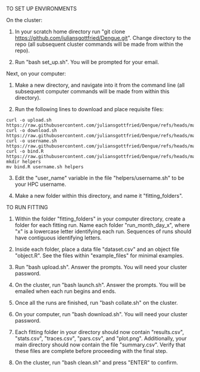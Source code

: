 TO SET UP ENVIRONMENTS

On the cluster:

1. In your scratch home directory run "git clone https://github.com/juliansgottfried/Dengue.git". Change directory to the repo (all subsequent cluster commands will be made from within the repo).

2. Run "bash set_up.sh". You will be prompted for your email.

Next, on your computer:

1. Make a new directory, and navigate into it from the command line (all subsequent computer commands will be made from within this directory).

2. Run the following lines to download and place requisite files:

```
curl -o upload.sh https://raw.githubusercontent.com/juliansgottfried/Dengue/refs/heads/main/local_transfer/upload.sh
curl -o download.sh https://raw.githubusercontent.com/juliansgottfried/Dengue/refs/heads/main/local_transfer/download.sh
curl -o username.sh https://raw.githubusercontent.com/juliansgottfried/Dengue/refs/heads/main/local_transfer/helpers/username.sh
curl -o bind.R https://raw.githubusercontent.com/juliansgottfried/Dengue/refs/heads/main/local_transfer/helpers/bind.R
mkdir helpers
mv bind.R username.sh helpers
```

3. Edit the "user_name" variable in the file "helpers/username.sh" to be your HPC username.

4. Make a new folder within this directory, and name it "fitting_folders".

TO RUN FITTING

1. Within the folder "fitting_folders" in your computer directory, create a folder for each fitting run. Name each folder "run_month\_day\_x", where "x" is a lowercase letter identifying each run. Sequences of runs should have contiguous identifying letters.

2. Inside each folder, place a data file "dataset.csv" and an object file "object.R". See the files within "example_files" for minimal examples.

3. Run "bash upload.sh". Answer the prompts. You will need your cluster password.

4. On the cluster, run "bash launch.sh". Answer the prompts. You will be emailed when each run begins and ends.

5. Once all the runs are finished, run "bash collate.sh" on the cluster.

6. On your computer, run "bash download.sh". You will need your cluster password.

7. Each fitting folder in your directory should now contain "results.csv", "stats.csv", "traces.csv", "pars.csv", and "plot.png". Additionally, your main directory should now contain the file "summary.csv". Verify that these files are complete before proceeding with the final step.

8. On the cluster, run "bash clean.sh" and press "ENTER" to confirm.
